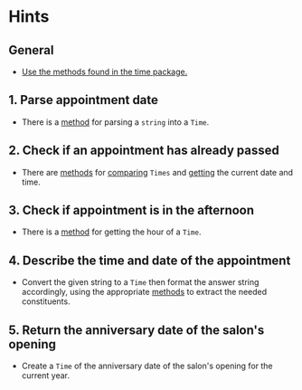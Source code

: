# Hints

## General

- [Use the methods found in the time package.][time]

## 1. Parse appointment date

- There is a [method][time.parse] for parsing a `string` into a `Time`.

## 2. Check if an appointment has already passed

- There are [methods][before] for [comparing][after] `Times` and [getting][now] the current date and time.

## 3. Check if appointment is in the afternoon

- There is a [method][hour] for getting the hour of a `Time`.

## 4. Describe the time and date of the appointment

- Convert the given string to a `Time` then format the answer string accordingly, using the appropriate [methods][time] to extract the needed constituents.

## 5. Return the anniversary date of the salon's opening

- Create a `Time` of the anniversary date of the salon's opening for the current year.

[time]: https://golang.org/pkg/time/#pkg-index
[time.parse]: https://golang.org/pkg/time/#Parse
[before]: https://golang.org/pkg/time/#Time.Before
[after]: https://golang.org/pkg/time/#Time.After
[now]: https://golang.org/pkg/time/#Now
[hour]: https://golang.org/pkg/time/#Time.Hour